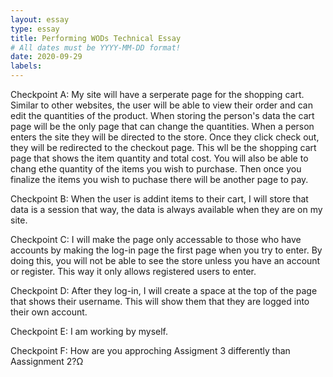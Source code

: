 ```yaml
---
layout: essay
type: essay
title: Performing WODs Technical Essay
# All dates must be YYYY-MM-DD format!
date: 2020-09-29
labels:
---
```

Checkpoint A:
My site will have a serperate page for the shopping cart. Similar to other websites, the user will be able to view their order and can edit the quantities of
the product. When storing the person's data the cart page will be the only page that can change the quantities. When a person enters the site they will be directed to the store. Once they click check out, they will be redirected to the checkout page. This wll be the shopping cart page that shows the item quantity and total cost. You will also be able to chang ethe quantity of the items you wish to purchase. Then once you finalize the items you wish to puchase there will be another page to pay. 

Checkpoint B:
When the user is addint items to their cart, I will store that data is a session that way, the data is always available when they are on my site. 

Checkpoint C:
I will make the page only accessable to those who have accounts by making the log-in page the first page when you try to enter. By doing this, you will not be able to see the store unless you have an account or register. This way it only allows registered users to enter. 

Checkpoint D:
After they log-in, I will create a space at the top of the page that shows their username. This will show them that they are logged into their own account.

Checkpoint E:
I am working by myself.

Checkpoint F:
How are you approching Assigment 3 differently than Aassignment 2?Ω
